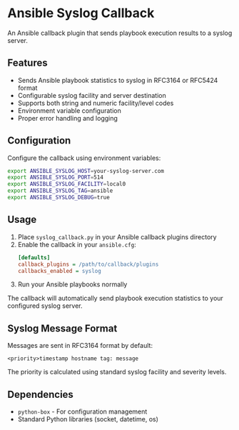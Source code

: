 # Ansible Syslog Callback

An Ansible callback plugin that sends playbook execution results to a syslog server.

## Features

- Sends Ansible playbook statistics to syslog in RFC3164 or RFC5424 format
- Configurable syslog facility and server destination
- Supports both string and numeric facility/level codes
- Environment variable configuration
- Proper error handling and logging

## Configuration

Configure the callback using environment variables:

```bash
export ANSIBLE_SYSLOG_HOST=your-syslog-server.com
export ANSIBLE_SYSLOG_PORT=514
export ANSIBLE_SYSLOG_FACILITY=local0
export ANSIBLE_SYSLOG_TAG=ansible
export ANSIBLE_SYSLOG_DEBUG=true
```

## Usage

1. Place `syslog_callback.py` in your Ansible callback plugins directory
2. Enable the callback in your `ansible.cfg`:
   ```ini
   [defaults]
   callback_plugins = /path/to/callback/plugins
   callbacks_enabled = syslog
   ```
3. Run your Ansible playbooks normally

The callback will automatically send playbook execution statistics to your configured syslog server.

## Syslog Message Format

Messages are sent in RFC3164 format by default:
```
<priority>timestamp hostname tag: message
```

The priority is calculated using standard syslog facility and severity levels.

## Dependencies

- `python-box` - For configuration management
- Standard Python libraries (socket, datetime, os)
